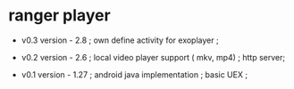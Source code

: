 
# ranger player

* v0.3 version - 2.8 ;
	own define activity for exoplayer ;

* v0.2 version - 2.6 ;
	local video player support ( mkv, mp4) ;
	http server;

* v0.1 version  - 1.27 ;
	android java implementation ;
	basic UEX ;

